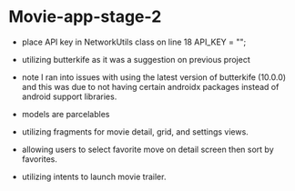 # Movie-app-stage-2

- place API key in NetworkUtils class on line 18  API_KEY = "<Your API Key HERE>";


- utilizing butterkife as it was a suggestion on previous project
- note I ran into issues with using the latest version of butterkife (10.0.0) and this was due to not having certain androidx packages instead of android support libraries. 
- models are parcelables
- utilizing fragments for movie detail, grid, and settings views.
- allowing users to select favorite move on detail screen then sort by favorites.
- utilizing intents to launch movie trailer. 
